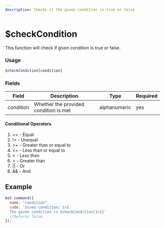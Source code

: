```yaml
---
description: Checks if the given condition is true or false
---
```


# $checkCondition

This function will check if given condition is true or false.

### Usage

```php
$checkCondition[condition]
```

### Fields

| Field     | Description                           | Type         | Required |
| --------- | ------------------------------------- | ------------ | -------- |
| condition | Whether the provided condition is met | alphanumeric | yes      |

#### Conditional Operators

1. \== - Equal
2. != - Unequal
3. \>= - Greater than or equal to
4. <= - Less than or equal to
5. < - Less than
6. \> - Greater than
7. || - Or
8. && - And

## Example

```javascript
bot.command({
  name: "condition",
  code: `Given condition: 1>2
  The given condition is $checkCondition[1>2]`
  //Returns false
});
```
